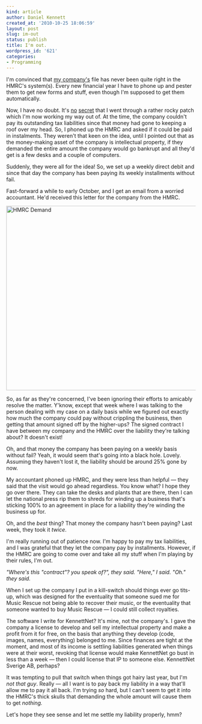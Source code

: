 ```yaml
---
kind: article
author: Daniel Kennett
created_at: '2010-10-25 18:06:59'
layout: post
slug: im-out
status: publish
title: I'm out.
wordpress_id: '621'
categories:
- Programming
---
```


<p>I'm convinced that <a href="http://www.kennettnet.co.uk/">my company's</a> file has never been quite right in the HMRC's system(s). Every new financial year I have to phone up and pester them to get new forms and stuff, even though I'm supposed to get them automatically.</p>
<p>Now, I have no doubt. It's <a href="/blog/2010/02/playing-the-game-and-losing/">no</a> <a href="/blog/2009/05/being-passionate-about-x-and-running-a-business-in-x-are-incompatible-discuss/">secret</a> that I went through a rather rocky patch which I'm now working my way out of. At the time, the company couldn't pay its outstanding tax liabilities since that money had gone to keeping a roof over my head. So, I phoned up the HMRC and asked if it could be paid in instalments. They weren't that keen on the idea, until I pointed out that as the money-making asset of the company is intellectual property, if they demanded the entire amount the company would go bankrupt and all they'd get is a few desks and a couple of computers.</p>
<p>Suddenly, they were all for the idea! So, we set up a weekly direct debit and since that day the company has been paying its weekly installments without fail.</p>
<p>Fast-forward a while to early October, and I get an email from a worried accountant. He'd received this letter for the company from the HMRC.</p>
<p><img style="display: block; margin-left: auto; margin-right: auto;" src="/pictures/for_posts/2010/10/hmrcdemand.jpg" border="0" alt="HMRC Demand" width="560" height="491" /></p>
<p>So, as far as they're concerned, I've been ignoring their efforts to amicably resolve the matter. Y'know, except that week where I was talking to the person dealing with my case on a daily basis while we figured out exactly how much the company could pay without crippling the business, then getting that amount signed off by the higher-ups? The signed contract I have between my company and the HMRC over the liability they're talking about? It doesn't exist!</p>
<p>Oh, and that money the company has been paying on a weekly basis without fail? Yeah, it would seem that's going into a black hole. Lovely. Assuming they haven't lost it, the liability should be around 25% gone by now.</p>
<p>My accountant phoned up HMRC, and they were less than helpful — they said that the visit would go ahead regardless. You know what? I hope they go over there. They can take the desks and plants that are there, then I can let the national press rip them to shreds for winding up a business that's sticking 100% to an agreement in place for a liability they're winding the business up for.</p>
<p>Oh, and the <em>best</em> thing? That money the company hasn't been paying? Last week, they took it <em>twice</em>.</p>
<p>I'm really running out of patience now. I'm happy to pay my tax liabilities, and I was grateful that they let the company pay by installments. However, if the HMRC are going to come over and take all my stuff when I'm playing by their rules, I'm out.</p>
<p><em>"Where's this "contract"? you speak of?", they said. "Here," I said. "Oh." they said. </em></p>
<p><em></em>When I set up the company I put in a kill-switch should things ever go tits-up, which was designed for the eventuality that someone sued me for Music Rescue not being able to recover their music, or the eventuality that someone wanted to buy Music Rescue — I could still collect royalties.</p>
<p>The software I write for KennettNet? It's mine, not the company's. I gave the company a license to develop and sell my intellectual property and make a profit from it for free, on the basis that anything they develop (code, images, names, everything) belonged to me. Since finances are tight at the moment, and most of its income is settling liabilities generated when things were at their worst, revoking that license would make KennettNet go bust in less than a week — then I could license that IP to someone else. KennettNet Sverige AB, perhaps?</p>
<p>It was tempting to pull that switch when things got hairy last year, but I'm <em>not that guy</em>. Really — all I want is to pay back my liability in a way that'll allow me to pay it all back. I'm trying <em>so</em> hard, but I can't seem to get it into the HMRC's thick skulls that demanding the whole amount will cause them to get <em>nothing. </em></p>
<p>Let's hope they see sense and let me settle my liability properly, hmm?</p>